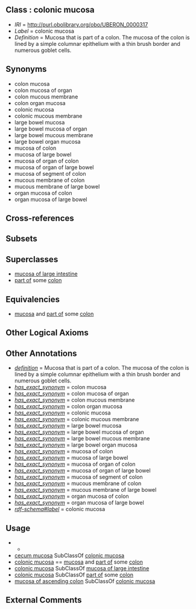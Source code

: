 
## Class : colonic mucosa

 * *IRI* = http://purl.obolibrary.org/obo/UBERON_0000317
 * *Label* = colonic mucosa
 * *Definition* = Mucosa that is part of a colon. The mucosa of the colon is lined by a simple columnar epithelium with a thin brush border and numerous goblet cells.

## Synonyms

 * colon mucosa
 * colon mucosa of organ
 * colon mucous membrane
 * colon organ mucosa
 * colonic mucosa
 * colonic mucous membrane
 * large bowel mucosa
 * large bowel mucosa of organ
 * large bowel mucous membrane
 * large bowel organ mucosa
 * mucosa of colon
 * mucosa of large bowel
 * mucosa of organ of colon
 * mucosa of organ of large bowel
 * mucosa of segment of colon
 * mucous membrane of colon
 * mucous membrane of large bowel
 * organ mucosa of colon
 * organ mucosa of large bowel

## Cross-references


## Subsets


## Superclasses

 * [mucosa of large intestine](../../UBERON/07/UBERON_0001207.md)
 * [part of](../../BFO/50/BFO_0000050.md) some [colon](../../UBERON/55/UBERON_0001155.md)

## Equivalencies

 * [mucosa](../../UBERON/44/UBERON_0000344.md) and [part of](../../BFO/50/BFO_0000050.md) some [colon](../../UBERON/55/UBERON_0001155.md)

## Other Logical Axioms


## Other Annotations

 * *[definition](../../IAO/15/IAO_0000115.md)* = Mucosa that is part of a colon. The mucosa of the colon is lined by a simple columnar epithelium with a thin brush border and numerous goblet cells.
 * *[has_exact_synonym](../../ym/oboInOwl#hasExactSynonym.md)* = colon mucosa
 * *[has_exact_synonym](../../ym/oboInOwl#hasExactSynonym.md)* = colon mucosa of organ
 * *[has_exact_synonym](../../ym/oboInOwl#hasExactSynonym.md)* = colon mucous membrane
 * *[has_exact_synonym](../../ym/oboInOwl#hasExactSynonym.md)* = colon organ mucosa
 * *[has_exact_synonym](../../ym/oboInOwl#hasExactSynonym.md)* = colonic mucosa
 * *[has_exact_synonym](../../ym/oboInOwl#hasExactSynonym.md)* = colonic mucous membrane
 * *[has_exact_synonym](../../ym/oboInOwl#hasExactSynonym.md)* = large bowel mucosa
 * *[has_exact_synonym](../../ym/oboInOwl#hasExactSynonym.md)* = large bowel mucosa of organ
 * *[has_exact_synonym](../../ym/oboInOwl#hasExactSynonym.md)* = large bowel mucous membrane
 * *[has_exact_synonym](../../ym/oboInOwl#hasExactSynonym.md)* = large bowel organ mucosa
 * *[has_exact_synonym](../../ym/oboInOwl#hasExactSynonym.md)* = mucosa of colon
 * *[has_exact_synonym](../../ym/oboInOwl#hasExactSynonym.md)* = mucosa of large bowel
 * *[has_exact_synonym](../../ym/oboInOwl#hasExactSynonym.md)* = mucosa of organ of colon
 * *[has_exact_synonym](../../ym/oboInOwl#hasExactSynonym.md)* = mucosa of organ of large bowel
 * *[has_exact_synonym](../../ym/oboInOwl#hasExactSynonym.md)* = mucosa of segment of colon
 * *[has_exact_synonym](../../ym/oboInOwl#hasExactSynonym.md)* = mucous membrane of colon
 * *[has_exact_synonym](../../ym/oboInOwl#hasExactSynonym.md)* = mucous membrane of large bowel
 * *[has_exact_synonym](../../ym/oboInOwl#hasExactSynonym.md)* = organ mucosa of colon
 * *[has_exact_synonym](../../ym/oboInOwl#hasExactSynonym.md)* = organ mucosa of large bowel
 * *[rdf-schema#label](../../el/rdf-schema#label.md)* = colonic mucosa

## Usage

 * -
 * [cecum mucosa](../../UBERON/14/UBERON_0000314.md) SubClassOf [colonic mucosa](../../UBERON/17/UBERON_0000317.md)
 * [colonic mucosa](../../UBERON/17/UBERON_0000317.md) == [mucosa](../../UBERON/44/UBERON_0000344.md) and [part of](../../BFO/50/BFO_0000050.md) some [colon](../../UBERON/55/UBERON_0001155.md)
 * [colonic mucosa](../../UBERON/17/UBERON_0000317.md) SubClassOf [mucosa of large intestine](../../UBERON/07/UBERON_0001207.md)
 * [colonic mucosa](../../UBERON/17/UBERON_0000317.md) SubClassOf [part of](../../BFO/50/BFO_0000050.md) some [colon](../../UBERON/55/UBERON_0001155.md)
 * [mucosa of ascending colon](../../UBERON/90/UBERON_0004990.md) SubClassOf [colonic mucosa](../../UBERON/17/UBERON_0000317.md)

## External Comments

